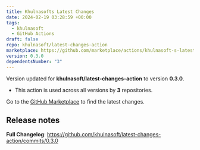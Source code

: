 ```yaml
---
title: Khulnasofts Latest Changes
date: 2024-02-19 03:28:59 +00:00
tags:
  - khulnasoft
  - GitHub Actions
draft: false
repo: khulnasoft/latest-changes-action
marketplace: https://github.com/marketplace/actions/khulnasoft-s-latest-changes
version: 0.3.0
dependentsNumber: "3"
---
```



Version updated for **khulnasoft/latest-changes-action** to version **0.3.0**.
- This action is used across all versions by **3** repositories.

Go to the [GitHub Marketplace](https://github.com/marketplace/actions/khulnasoft-s-latest-changes) to find the latest changes.

## Release notes

**Full Changelog**: https://github.com/khulnasoft/latest-changes-action/commits/0.3.0
